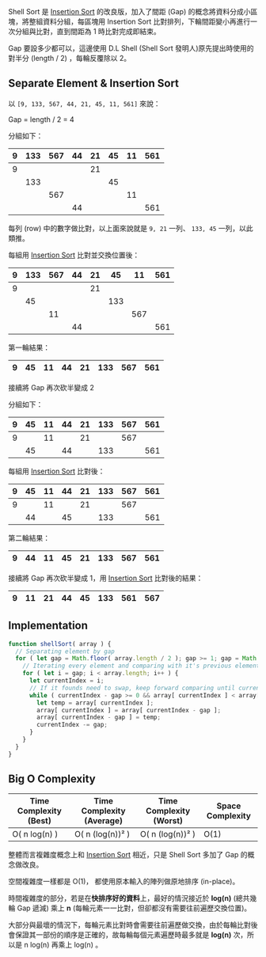 <!-- Day 33 極致改良 - Shell Sort -->

Shell Sort 是 [Insertion Sort](https://ithelp.ithome.com.tw/articles/10298937) 的改良版，加入了間距 (Gap) 的概念將資料分成小區塊，將整組資料分組，每區塊用 Insertion Sort 比對排列，下輪間距變小再進行一次分組與比對，直到間距為 1 時比對完成即結束。

Gap 要設多少都可以，這邊使用 D.L Shell (Shell Sort 發明人)原先提出時使用的對半分 (length / 2) ，每輪反覆除以 2。

## Separate Element & Insertion Sort

以 `[9, 133, 567, 44, 21, 45, 11, 561]` 來說：

Gap = length / 2 = 4

分組如下：

|  9  |  133  |  567  |  44  |  21  |  45  |  11  |  561  |
|---|---|---|---|---|---|---|---|
|  9  |    |   |    |  21  |    |   |    |
|   |  133  |   |   |   |  45  |   |   |
|   |    |  567  |   |   |   |  11  |   |
|   |    |    |  44  |   |   |    |  561  |

每列 (row) 中的數字做比對，以上面來說就是 `9, 21` 一列、 `133, 45` 一列，以此類推。

每組用 [Insertion Sort](https://ithelp.ithome.com.tw/articles/10298937) 比對並交換位置後：

|  9  |  133  |  567  |  44  |  21  |  45  |  11  |  561  |
|---|---|---|---|---|---|---|---|
|  9  |    |   |    |  21  |    |   |    |
|   |  45  |   |   |   |  133  |   |   |
|   |    |  11  |   |   |   |  567  |   |
|   |    |    |  44  |   |   |    |  561  |

第一輪結果：

|  9  |  45  |  11  |  44  |  21  |  133  |  567  |  561  |
|---|---|---|---|---|---|---|---|

接續將 Gap 再次砍半變成 2

分組如下：

|  9  |  45  |  11  |  44  |  21  |  133  |  567  |  561  |
|---|---|---|---|---|---|---|---|
|  9  |    |  11  |    |  21  |    |  567  |    |
|    |  45  |    |  44  |    |  133  |    |  561  |

每組用 [Insertion Sort](https://ithelp.ithome.com.tw/articles/10298937) 比對後：

|  9  |  45  |  11  |  44  |  21  |  133  |  567  |  561  |
|---|---|---|---|---|---|---|---|
|  9  |    |  11  |    |  21  |    |  567  |    |
|    |  44  |    |  45  |    |  133  |    |  561  |

第二輪結果：

|  9  |  44  |  11  |  45  |  21  |  133  |  567  |  561  |
|---|---|---|---|---|---|---|---|

接續將 Gap 再次砍半變成 1，用 [Insertion Sort](https://ithelp.ithome.com.tw/articles/10298937) 比對後的結果：

|  9  |  11  |  21  |  44  |  45  |  133  |  561  |  567  |
|---|---|---|---|---|---|---|---|

## Implementation

```js
function shellSort( array ) {
  // Separating element by gap
  for ( let gap = Math.floor( array.length / 2 ); gap >= 1; gap = Math.floor( gap / 2 ) ) {
    // Iterating every element and comparing with it's previous element
    for ( let i = gap; i < array.length; i++ ) {
      let currentIndex = i;
      // If it founds need to swap, keep forward comparing until current element is bigger than previous element
      while ( currentIndex - gap >= 0 && array[ currentIndex ] < array[ currentIndex - gap ] ) {
        let temp = array[ currentIndex ];
        array[ currentIndex ] = array[ currentIndex - gap ];
        array[ currentIndex - gap ] = temp;
        currentIndex -= gap;
      }
    }
  }
}
```

## Big O Complexity

| Time Complexity (Best) | Time Complexity (Average) | Time Complexity (Worst) | Space Complexity |
|---|---|---|---|
| O( n log(n) ) | O( n (log(n))² ) | O( n (log(n))² ) | O(1) |

整體而言複雜度概念上和 [Insertion Sort](https://ithelp.ithome.com.tw/articles/10298937) 相近，只是 Shell Sort 多加了 Gap 的概念做改良。

空間複雜度一樣都是 O(1)， 都使用原本輸入的陣列做原地排序 (in-place)。

時間複雜度的部分，若是在**快排序好的資料**上，最好的情況接近於 **log(n)** (總共幾輪 Gap 遞減) 乘上 **n** (每輪元素一一比對，但卻都沒有需要往前遍歷交換位置)。

大部分與最壞的情況下，每輪元素比對時會需要往前遍歷做交換，由於每輪比對後會保證其一部份的順序是正確的，故每輪每個元素遍歷時最多就是 **log(n)** 次，所以是 n log(n) 再乘上 log(n) 。
